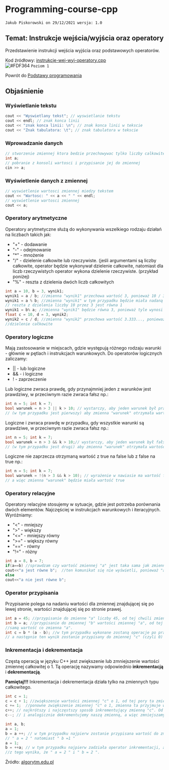 # Programming-course-cpp

`Jakub Piskorowski on 29/12/2021 wersja: 1.0`

## Temat: Instrukcje wejścia/wyjścia oraz operatory

Przedstawienie instrukcji wejścia wyjścia oraz podstawowych operatorów.

Kod źródłowy: [instrukcje-wej-wyj-operatory.cpp](instrukcje-wej-wyj-operatory.cpp)\
![#FDF364](https://via.placeholder.com/15/FDF364/000000?text=+) `Poziom 1`

Powrót do [Podstawy programowania](/1-programowanie-strukturalne/1-1-podstawy-programowania/README.md)

## Objaśnienie

### Wyświetlanie tekstu

```cpp
cout << "Wyswietlany tekst"; // wyswietlanie tekstu
cout << endl; // znak konca linii
cout << "znak konca linii: \n"; // znak konca linii w tekscie
cout << "Znak tabulatora: \t"; // znak tabulatora w tekscie
```

### Wprowadzanie danych

```cpp
// stworzenie zmiennej ktora bedzie przechowywac tylko liczby calkowite
int a;
// pobranie z konsoli wartosci i przypisanie jej do zmiennej
cin >> a;   
```

### Wyświetlenie danych z zmiennej

```cpp
// wyswietlenie wartosci zmiennej miedzy tekstem
cout << "Wartosc: " << a << " " << endl; 
// wyswietlenie wartosci zmiennej
cout << a; 
```

### Operatory arytmetyczne

Operatory arytmetyczne służą do wykonywania wszelkiego rodzaju działań na liczbach takich jak:

- "+" - dodawanie
- "-" - odejmowanie
- "*" - mnożenie
- "/" - dzielenie całkowite lub rzeczywiste. (jeśli argumentami są liczby całkowite, operator będzie wykonywał dzielenie całkowite, natomiast dla liczb rzeczywistych operator wykona dzielenie rzeczywiste. (przykład poniżej)
- "%" - reszta z dzielenia dwóch liczb całkowitych

```cpp
int a = 10, b = 3, wynik1;
wynik1 = a / b; //zmienna "wynik1" przechowa wartość 3, ponieważ 10 / 3 = 3 całe (dzielenie całkowite)
wynik1 = a % b; //zmienna "wynik1" w tym przypadku będzie miała nadaną wartość 1, ponieważ
// reszta z dzielenia liczby 10 przez 3 jest równa 1
wynik1 = b% a; //zmienna "wynik1" będzie równa 3, ponieważ tyle wynosi reszta z dzielenia liczby 3 przez 10
float c = 10, d = 3, wynik2;
wynik2 = c / d; //zmienna "wynik2" przechowa wartość 3.333..., ponieważ w tym przypadku zostało wykonane
//dzielenie całkowite
```

### Operatory logiczne

Mają zastosowanie w miejscach, gdzie występują różnego rodzaju warunki - głównie w pętlach i instrukcjach warunkowych. Do operatorów logicznych zaliczamy:

- || - lub logiczne
- && - i logiczne
- ! - zaprzeczenie

Lub logiczne  zwraca prawdę, gdy przynajmniej jeden z warunków jest prawdziwy, w przeciwnym razie zwraca fałsz np.:

```cpp
int n = 5; int k = 7;
bool warunek = n > 3 || k > 10; // wystarczy, aby jeden warunek był prawdziwy
// (w tym przypadku jest pierwszy) aby zmienna "warunek" otrzymała wartość true
```

Logiczne i zwraca prawdę w przypadku, gdy wszystkie warunki są prawdziwe, w przeciwnym razie zwraca fałsz np.:

```cpp
int n = 5; int k = 7;
bool warunek = n > 3 && k > 10;// wystarczy, aby jeden warunek był fałszywy
// (w tym przypadku jest drugi) aby zmienna "warunek" otrzymała wartość false
```

Logiczne nie zaprzecza otrzymaną wartość z true na false lub z false na true np.:

```cpp
int n = 5; int k = 7;
bool warunek = !(n > 3 && k > 10); // wyrażenie w nawiasie ma wartość false, 
// a więc zmienna "warunek" będzie miała wartość true
```

### Operatory relacyjne

Operatory relacyjne stosujemy w sytuacje, gdzie jest potrzeba porównania dwóch elementów. Najczęściej w instrukcjach warunkowych i iteracyjnych. Wyróżniamy:

- "<" - mniejszy
- ">" - większy
- "<=" - mniejszy równy
- ">=" - większy równy
- "==" - równy
- "!=" - różny

```cpp
int a = 8, b = 7;
if(a==b) //sprawdzam czy wartość zmiennej "a" jest taka sama jak zmienne "b"
cout<<"a jest równe b";  //ten komunikat się nie wyświetli, ponieważ "a" nie jest równe "b"
else
cout<<"a nie jest równe b";
```

### Operator przypisania

Przypisanie polega na nadaniu wartości dla zmiennej znajdującej się po lewej stronie, wartości znajdującej się po stronie prawej.

```cpp
int a = 45; //przypisanie do zmienne "a" liczby 45, od tej chwili zmienna "a" przechowuje tą liczbę
int b = a; //przypisanie do zmiennej "b" wartości zmiennej "a", od tej chwili zmienna "b" ma taką
//samą wartość co zmienna "a".
int c = b * (a - b); //w tym przypadku wykonane zostaną operacje po prawej stronie operatora
// a następnie ten wynik zostanie przypisany do zmiennej "c" (czyli 0) 
```

### Inkrementacja i dekrementacja

Częstą operacją w języku C++ jest zwiększenie lub zmniejszenie wartości zmiennej całkowitej o 1. Tą operację nazywamy odpowiednio **inkrementacją** i **dekrementacją**.

**Pamiętaj!!!** Inkrementacja i dekrementacja działa tylko na zmiennych typu całkowitego.

```cpp
int c = 1;
c = c + 1; //zwiększenie wartości zmiennej "c" o 1, od tej pory ta zmienna ma wartość 2 - sposób pierwszy
c += 1;  //ponowne zwiększenie zmiennej "c" o 1, zmienna ta przyjmuje wartość 3 - drugi sposób inkrementacji
c++; // najkrótszy i najczęstszy sposób inkrementujący zmienną "c". Od tej pory zmienna ta osiąga wartość 4
c--; // i analogicznie dekrementujemy naszą zmienną, a więc zmniejszamy wartość zmiennej o 1. 
```

```cpp
int a, b;
a = 1;
b = a ++; // w tym przypadku najpierw zostanie przypisana wartość do zmiennej "b", a następnie zwiększona wartość zmiennej "a" o 1, czyli od tej chwili
// " a = 2 " natomiast " b =1 "
a = 1;
b = ++a; // w tym przypadku najpierw zadziała operator inkrementacji, a później przypisania a więc, najpierw zwiększamy "a", a następnie ten wynik przypisujemy do "b",
//z tego wynika, że " a = 2 " i " b = 2 ".
```


Źródło: [algorytm.edu.pl](http://www.algorytm.edu.pl/wstp-do-c/operatory-w-c.html)
